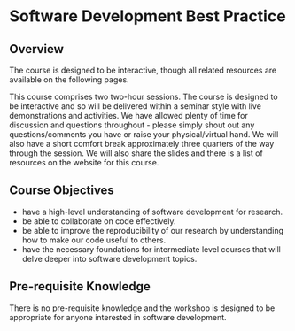 # Software Development Best Practice

## Overview 

The course is designed to be interactive, though all related resources are available on the following pages.

This course comprises two two-hour sessions. The course is designed to be interactive and so will be delivered within a seminar style with live demonstrations and activities. We have allowed plenty of time for discussion and questions throughout - please simply shout out any questions/comments you have or raise your physical/virtual hand. We will also have a short comfort break approximately three quarters of the way through the session. We will also share the slides and there is a list of resources on the website for this course.

## Course Objectives 
- have a high-level understanding of software development for research.
- be able to collaborate on code effectively.
- be able to improve the reproducibility of our research by understanding how to make our code useful to others.
- have the necessary foundations for intermediate level courses that will delve deeper into software development topics.

## Pre-requisite Knowledge

There is no pre-requisite knowledge and the workshop is designed to be appropriate for anyone interested in software development. 


